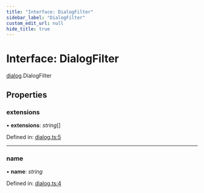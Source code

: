 ```yaml
---
title: "Interface: DialogFilter"
sidebar_label: "DialogFilter"
custom_edit_url: null
hide_title: true
---
```


# Interface: DialogFilter

[dialog](../modules/dialog.md).DialogFilter

## Properties

### extensions

• **extensions**: *string*[]

Defined in: [dialog.ts:5](https://github.com/tauri-apps/tauri/blob/b9cbaad4/api/src/dialog.ts#L5)

___

### name

• **name**: *string*

Defined in: [dialog.ts:4](https://github.com/tauri-apps/tauri/blob/b9cbaad4/api/src/dialog.ts#L4)
